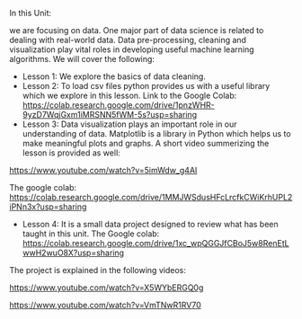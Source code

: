 In this Unit:

we are focusing on data. One major part of data science is related to dealing with real-world data. Data pre-processing, cleaning and visualization play vital roles in developing useful machine learning algorithms. We will cover the following:

- Lesson 1: We explore the basics of data cleaning.
- Lesson 2: To load csv files python provides us with a useful library which we explore in this lesson. Link to the Google Colab: https://colab.research.google.com/drive/1pnzWHR-9yzD7WqjGxm1iMRSNN5fWM-5s?usp=sharing
- Lesson 3: Data visualization plays an important role in our understanding of data. Matplotlib is a library in Python which helps us to make meaningful plots and graphs. A short video summerizing the lesson is provided as well:
 
https://www.youtube.com/watch?v=5imWdw_g4AI

The google colab: 
https://colab.research.google.com/drive/1MMJWSdusHFcLrcfkCWiKrhUPL2iPNn3x?usp=sharing

- Lesson 4: It is a small data project designed to review what has been taught in this unit. 
The Google colab: https://colab.research.google.com/drive/1xc_wpQGGJfCBoJ5w8RenEtLwwH2wuO8X?usp=sharing

The project is explained in the following videos: 

https://www.youtube.com/watch?v=X5WYbERGQ0g

https://www.youtube.com/watch?v=VmTNwR1RV70


